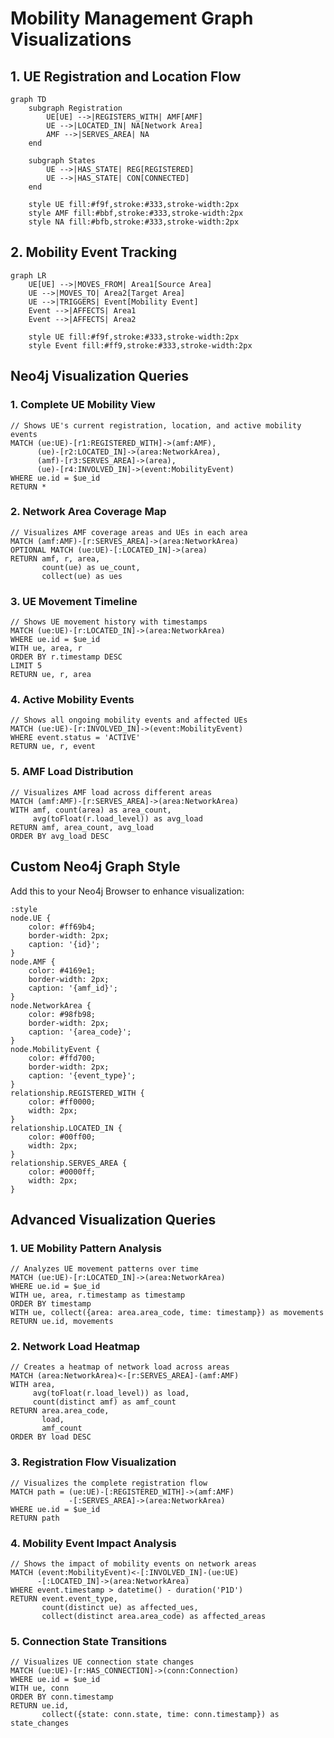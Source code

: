 # Mobility Management Graph Visualizations

## 1. UE Registration and Location Flow
```mermaid
graph TD
    subgraph Registration
        UE[UE] -->|REGISTERS_WITH| AMF[AMF]
        UE -->|LOCATED_IN| NA[Network Area]
        AMF -->|SERVES_AREA| NA
    end
    
    subgraph States
        UE -->|HAS_STATE| REG[REGISTERED]
        UE -->|HAS_STATE| CON[CONNECTED]
    end
    
    style UE fill:#f9f,stroke:#333,stroke-width:2px
    style AMF fill:#bbf,stroke:#333,stroke-width:2px
    style NA fill:#bfb,stroke:#333,stroke-width:2px
```

## 2. Mobility Event Tracking
```mermaid
graph LR
    UE[UE] -->|MOVES_FROM| Area1[Source Area]
    UE -->|MOVES_TO| Area2[Target Area]
    UE -->|TRIGGERS| Event[Mobility Event]
    Event -->|AFFECTS| Area1
    Event -->|AFFECTS| Area2
    
    style UE fill:#f9f,stroke:#333,stroke-width:2px
    style Event fill:#ff9,stroke:#333,stroke-width:2px
```

## Neo4j Visualization Queries

### 1. Complete UE Mobility View
```cypher
// Shows UE's current registration, location, and active mobility events
MATCH (ue:UE)-[r1:REGISTERED_WITH]->(amf:AMF),
      (ue)-[r2:LOCATED_IN]->(area:NetworkArea),
      (amf)-[r3:SERVES_AREA]->(area),
      (ue)-[r4:INVOLVED_IN]->(event:MobilityEvent)
WHERE ue.id = $ue_id
RETURN *
```

### 2. Network Area Coverage Map
```cypher
// Visualizes AMF coverage areas and UEs in each area
MATCH (amf:AMF)-[r:SERVES_AREA]->(area:NetworkArea)
OPTIONAL MATCH (ue:UE)-[:LOCATED_IN]->(area)
RETURN amf, r, area,
       count(ue) as ue_count,
       collect(ue) as ues
```

### 3. UE Movement Timeline
```cypher
// Shows UE movement history with timestamps
MATCH (ue:UE)-[r:LOCATED_IN]->(area:NetworkArea)
WHERE ue.id = $ue_id
WITH ue, area, r
ORDER BY r.timestamp DESC
LIMIT 5
RETURN ue, r, area
```

### 4. Active Mobility Events
```cypher
// Shows all ongoing mobility events and affected UEs
MATCH (ue:UE)-[r:INVOLVED_IN]->(event:MobilityEvent)
WHERE event.status = 'ACTIVE'
RETURN ue, r, event
```

### 5. AMF Load Distribution
```cypher
// Visualizes AMF load across different areas
MATCH (amf:AMF)-[r:SERVES_AREA]->(area:NetworkArea)
WITH amf, count(area) as area_count,
     avg(toFloat(r.load_level)) as avg_load
RETURN amf, area_count, avg_load
ORDER BY avg_load DESC
```

## Custom Neo4j Graph Style

Add this to your Neo4j Browser to enhance visualization:
```cypher
:style
node.UE {
    color: #ff69b4;
    border-width: 2px;
    caption: '{id}';
}
node.AMF {
    color: #4169e1;
    border-width: 2px;
    caption: '{amf_id}';
}
node.NetworkArea {
    color: #98fb98;
    border-width: 2px;
    caption: '{area_code}';
}
node.MobilityEvent {
    color: #ffd700;
    border-width: 2px;
    caption: '{event_type}';
}
relationship.REGISTERED_WITH {
    color: #ff0000;
    width: 2px;
}
relationship.LOCATED_IN {
    color: #00ff00;
    width: 2px;
}
relationship.SERVES_AREA {
    color: #0000ff;
    width: 2px;
}
```

## Advanced Visualization Queries

### 1. UE Mobility Pattern Analysis
```cypher
// Analyzes UE movement patterns over time
MATCH (ue:UE)-[r:LOCATED_IN]->(area:NetworkArea)
WHERE ue.id = $ue_id
WITH ue, area, r.timestamp as timestamp
ORDER BY timestamp
WITH ue, collect({area: area.area_code, time: timestamp}) as movements
RETURN ue.id, movements
```

### 2. Network Load Heatmap
```cypher
// Creates a heatmap of network load across areas
MATCH (area:NetworkArea)<-[r:SERVES_AREA]-(amf:AMF)
WITH area, 
     avg(toFloat(r.load_level)) as load,
     count(distinct amf) as amf_count
RETURN area.area_code,
       load,
       amf_count
ORDER BY load DESC
```

### 3. Registration Flow Visualization
```cypher
// Visualizes the complete registration flow
MATCH path = (ue:UE)-[:REGISTERED_WITH]->(amf:AMF)
             -[:SERVES_AREA]->(area:NetworkArea)
WHERE ue.id = $ue_id
RETURN path
```

### 4. Mobility Event Impact Analysis
```cypher
// Shows the impact of mobility events on network areas
MATCH (event:MobilityEvent)<-[:INVOLVED_IN]-(ue:UE)
      -[:LOCATED_IN]->(area:NetworkArea)
WHERE event.timestamp > datetime() - duration('P1D')
RETURN event.event_type,
       count(distinct ue) as affected_ues,
       collect(distinct area.area_code) as affected_areas
```

### 5. Connection State Transitions
```cypher
// Visualizes UE connection state changes
MATCH (ue:UE)-[r:HAS_CONNECTION]->(conn:Connection)
WHERE ue.id = $ue_id
WITH ue, conn
ORDER BY conn.timestamp
RETURN ue.id,
       collect({state: conn.state, time: conn.timestamp}) as state_changes
``` 
